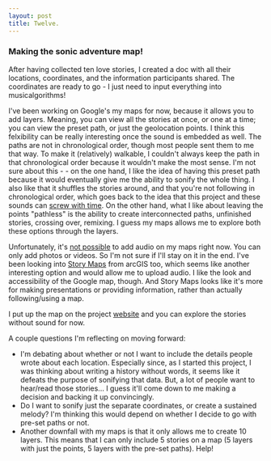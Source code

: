 ```yaml
---
layout: post
title: Twelve.
---
```


### Making the sonic adventure map!

After having collected ten love stories, I created a doc with all their locations, coordinates, and the information participants shared. The coordinates are ready to go - I just need to input everything into musicalgorithms!

I've been working on Google's my maps for now, because it allows you to add layers. Meaning, you can view all the stories at once, or one at a time; you can view the preset path, or just the geolocation points. I think this felxibility can be really interesting once the sound is embedded as well. The paths are not in chronological order, though most people sent them to me that way. To make it (relatively) walkable, I couldn't always keep the path in that chronological order because it wouldn't make the most sense. I'm not sure about this - - on the one hand, I like the idea of having this preset path because it would eventually give me the ability to sonify the whole thing. I also like that it shuffles the stories around, and that you're not following in chronological order, which goes back to the idea that this project and these sounds can [screw with time](https://cassmarsi.github.io/two/). On the other hand, what I like about leaving the points "pathless" is the ability to create interconnected paths, unfinished stories, crossing over, remixing. I guess my maps allows me to explore both these options through the layers.

Unfortunately, it's [not possible](https://productforums.google.com/forum/#!topic/maps/_ZlzYf-NGfo) to add audio on my maps right now. You can only add photos or videos. So I'm not sure if I'll stay on it in the end. I've been looking into [Story Maps](https://storymaps.arcgis.com/en/) from arcGIS too, which seems like another interesting option and would allow me to upload audio. I like the look and accessibility of the Google map, though. And Story Maps looks like it's more for making presentations or providing information, rather than actually following/using a map.

I put up the map on the project [website](www.ottlovestories.wordpress.com) and you can explore the stories without sound for now.

A couple questions I'm reflecting on moving forward:
- I'm debating about whether or not I want to include the details people wrote about each location. Especially since, as I started this project, I was thinking about writing a history without words, it seems like it defeats the purpose of sonifying that data. But, a lot of people want to hear/read those stories... I guess it'll come down to me making a decision and backing it up convincingly.
- Do I want to sonify just the separate coordinates, or create a sustained melody? I'm thinking this would depend on whether I decide to go with pre-set paths or not.
- Another downfall with my maps is that it only allows me to create 10 layers. This means that I can only include 5 stories on a map (5 layers with just the points, 5 layers with the pre-set paths). Help!
